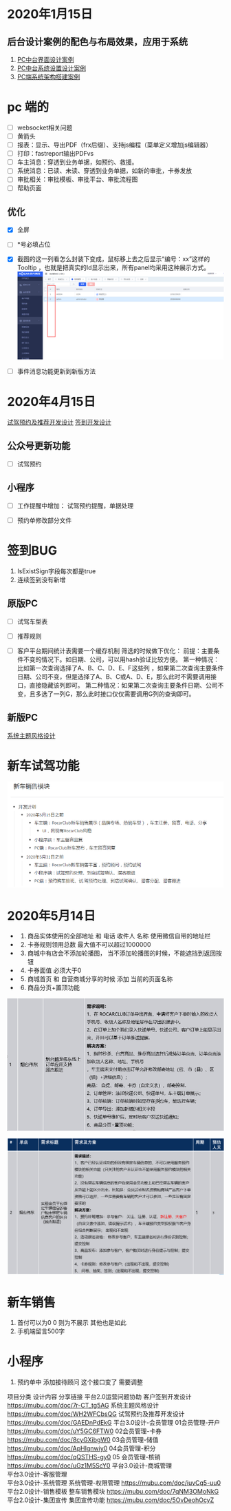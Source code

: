 # 2020年1月15日 
## 后台设计案例的配色与布局效果，应用于系统
1. [PC中台界面设计案例](https://axhub.im/pro/7cd0482cb7ff9d8f )
2. [PC中台系统设置设计案例](https://axhub.im/pro/2e5a0ad573ac19bc/)
3. [PC端系统架构搭建案例](http://k7i9ot.axshare.cn)


# pc 端的
- [ ] websocket相关问题
- [ ] 黄箭头
- [ ] 报表：显示、导出PDF（frx后缀）、支持js编程（菜单定义增加js编辑器）
- [ ] 打印：fastreport输出PDFvs
- [ ] 车主消息：穿透到业务单据，如预约、救援。
- [ ] 系统消息：已读、未读、穿透到业务单据，如新的审批，卡券发放
- [ ] 审批相关：审批模板、审批平台、审批流程图
- [ ] 帮助页面

## 优化
- [x] 全屏 
- [ ] *号必填占位
- [x] 截图的这一列看怎么封装下变成，鼠标移上去之后显示“编号：xx”这样的Tooltip ，也就是把真实的Id显示出来，所有panel均采用这种展示方式。
![](assets/2020-02-03-12-22-25.png)
- [ ] 事件消息功能更新到新版方法


# 2020年4月15日
[试驾预约及推荐开发设计](https://mubu.com/doc/GAEDnPdEkG)
[签到开发设计](https://mubu.com/doc/7r-CT_tg5AG)

## 公众号更新功能
- [ ] 试驾预约

## 小程序
- [ ] 工作提醒中增加： 试驾预约提醒，单据处理
- [ ] 预约单修改部分文件


# 签到BUG
1. IsExistSign字段每次都是true
2. 连续签到没有新增


## 原版PC
- [ ] 试驾车型表
- [ ] 推荐规则
- [ ] 客户平台期间统计表需要一个缓存机制
筛选的时候做下优化：
前提：主要条件不变的情况下。如日期、公司，可以用hash验证比较方便。
第一种情况：比如第一次查询选择了A、B、C、D、E、F这些列
，如果第二次查询主要条件日期、公司不变，但是选择了A、B、C或A、D、E，那么此时不需要调用接口，直接隐藏该列即可。
第二种情况：如果第二次查询主要条件日期、公司不变，且多选了一列G，那么此时接口仅仅需要调用G列的查询即可。


## 新版PC
[系统主题风格设计](https://mubu.com/doc/WH2WFCbsQG)

# 新车试驾功能
![](assets/2020-04-27-13-25-58.png)




# 2020年5月14日
- 1. 商品实体使用的全部地址 和 电话 收件人 名称 使用微信自带的地址栏
- 2. 卡券规则领用总数 最大值不可以超过1000000
- 3. 商城中有店会不添加轮播图， 当不添加轮播图的时候，不能遮挡到返回按钮
- 4. 卡券面值 必须大于0
- 5. 商城首页 和 自营商城分享的时候  添加 当前的页面名称
- 6. 商品分页+置顶功能

![](assets/2020-05-19-18-22-22.png)

![](assets/2020-05-21-10-15-53.png)

# 新车销售
1. 首付可以为0  0 则为不展示 其他也是如此
2. 手机端留言500字

# 小程序
1. 预约单中  添加接待顾问 这个接口变了 需要调整


项目分类	设计内容	分享链接
平台2.0运营问题协助	客户签到开发设计	https://mubu.com/doc/7r-CT_tg5AG
	系统主题风格设计	https://mubu.com/doc/WH2WFCbsQG
	试驾预约及推荐开发设计	https://mubu.com/doc/GAEDnPdEkG
平台3.0设计-会员管理	01会员管理-开户	https://mubu.com/doc/uY5GC6FTW0
	02会员管理-卡券	https://mubu.com/doc/8cyGXibgW0
	03会员管理-储值	https://mubu.com/doc/ApHIgnwiy0
	04会员管理-积分	https://mubu.com/doc/qQSTHS-gy0
	05 会员管理-核销	https://mubu.com/doc/uGz1M5ScY0
平台3.0设计-商城管理		
平台3.0设计-客服管理		
平台3.0设计-系统管理	系统管理-权限管理	https://mubu.com/doc/iuvCq5-uu0
平台2.0设计-销售模板	整车销售模块	https://mubu.com/doc/7qNM3OMoNkG
平台2.0设计-集团宣传	集团宣传功能	https://mubu.com/doc/5OvDeohOcyZ








